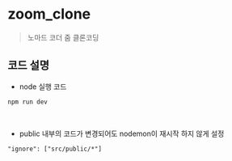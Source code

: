 # zoom_clone
> 노마드 코더 줌 클론코딩

## 코드 설명

* node 실행 코드
```
npm run dev
```
<br>

* public 내부의 코드가 변경되어도 nodemon이 재시작 하지 않게 설정
```
"ignore": ["src/public/*"]
```
